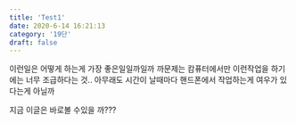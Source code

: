 ```yaml
---
title: 'Test1'
date: 2020-6-14 16:21:13
category: '19단'
draft: false
---
```


이런일은 어떻게 하는게 가장 좋은일일까일까
까문제는 캄퓨터에서만 이런작업을 하기에는 너무 조급하다는 것..
아무래도 시간이 날때마다 핸드폰에서 작업하는게 여우가 있다는게 아닐까

지금 이글은 바로볼 수있을 까???

<!--stackedit_data:
eyJoaXN0b3J5IjpbOTkxNjg1MzI2LDc1NDIyMjI0MCwxMzU2ND
cwMDA5XX0=
-->